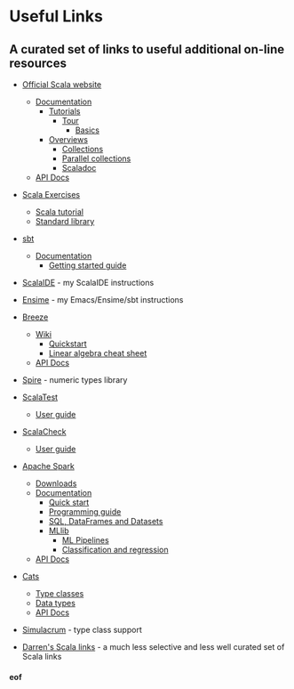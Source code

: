# Useful Links

## A curated set of links to useful additional on-line resources

* [Official Scala website](http://www.scala-lang.org/)
  * [Documentation](http://www.scala-lang.org/documentation/)
    * [Tutorials](http://docs.scala-lang.org/tutorials/)
      * [Tour](http://docs.scala-lang.org/tutorials/tour/tour-of-scala.html)
        * [Basics](http://docs.scala-lang.org/tutorials/tour/basics.html)
    * [Overviews](http://docs.scala-lang.org/overviews/)
      * [Collections](http://docs.scala-lang.org/overviews/collections/overview.html)
      * [Parallel collections](http://docs.scala-lang.org/overviews/parallel-collections/overview)
      * [Scaladoc](http://docs.scala-lang.org/overviews/scaladoc/overview.html)
  * [API Docs](http://www.scala-lang.org/api/current/)
* [Scala Exercises](https://www.scala-exercises.org/)
  * [Scala tutorial](https://www.scala-exercises.org/scala_tutorial/)
  * [Standard library](https://www.scala-exercises.org/std_lib/)
* [sbt](http://www.scala-sbt.org/)
  * [Documentation](http://www.scala-sbt.org/0.13/docs/index.html)
    * [Getting started guide](http://www.scala-sbt.org/0.13/docs/Getting-Started.html)
* [ScalaIDE](ScalaIDE.md) - my ScalaIDE instructions
* [Ensime](Ensime.md) - my Emacs/Ensime/sbt instructions
* [Breeze](https://github.com/scalanlp/breeze/)
  * [Wiki](https://github.com/scalanlp/breeze/wiki)
    * [Quickstart](https://github.com/scalanlp/breeze/wiki/Quickstart)
    * [Linear algebra cheat sheet](https://github.com/scalanlp/breeze/wiki/Linear-Algebra-Cheat-Sheet)
  * [API Docs](http://www.scalanlp.org/api/breeze/)
* [Spire](https://github.com/non/spire/blob/master/README.md) - numeric types library
* [ScalaTest](http://www.scalatest.org/)
  * [User guide](http://www.scalatest.org/user_guide)
* [ScalaCheck](https://www.scalacheck.org/)
  * [User guide](https://github.com/rickynils/scalacheck/blob/master/doc/UserGuide.md)
* [Apache Spark](http://spark.apache.org/)
  * [Downloads](http://spark.apache.org/downloads.html)
  * [Documentation](http://spark.apache.org/docs/latest/)
    * [Quick start](http://spark.apache.org/docs/latest/quick-start.html)
    * [Programming guide](http://spark.apache.org/docs/latest/programming-guide.html)
    * [SQL, DataFrames and Datasets](http://spark.apache.org/docs/latest/sql-programming-guide.html)
    * [MLlib](http://spark.apache.org/docs/latest/ml-guide.html)
      * [ML Pipelines](http://spark.apache.org/docs/latest/ml-pipeline.html)
      * [Classification and regression](http://spark.apache.org/docs/latest/ml-classification-regression.html)
  * [API Docs](http://spark.apache.org/docs/latest/api/scala/)
* [Cats](http://typelevel.org/cats/)
  * [Type classes](http://typelevel.org/cats/typeclasses.html)
  * [Data types](http://typelevel.org/cats/datatypes.html)
  * [API Docs](http://typelevel.org/cats/api/cats/)
* [Simulacrum](https://github.com/mpilquist/simulacrum/blob/master/README.md) - type class support

* [Darren's Scala links](https://github.com/darrenjw/djwhacks/blob/master/scala/ScalaLinks.md) - a much less selective and less well curated set of Scala links

#### eof


